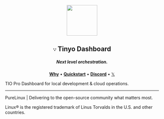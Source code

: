 <div align="center">
  <img width="100" height="100" src="https://avatars.githubusercontent.com/u/190339082">
  <h2>𐬺 Tinyo Dashboard</h2>
  <h5>Next level orchestration.</h5>
  <p align="center">
    <a href="https://github.com/pure-linux/tinyo#vision"><b>Why</b></a> •
    <a href="https://github.com/pure-linux/tinyo#quickstart"><b>Quickstart</b></a> •
    <a href="https://discord.gg/ERKBk6ArnQ" target="_blank"><b>Discord</b></a> •
    <a href="https://x.com/PureLinux" target="_blank">𝕏</a>
  </p>
</div>

TIO Pro Dashboard for local development &amp; cloud operations.

---

PureLinux | Delivering to the open-source community what matters most.

Linux® is the registered trademark of Linus Torvalds in the U.S. and other countries.